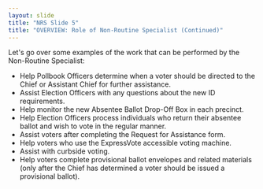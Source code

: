 ```yaml
---
layout: slide
title: "NRS Slide 5"
title: "OVERVIEW: Role of Non-Routine Specialist (Continued)"
---
```


Let's go over some examples of the work that can be performed by the Non-Routine Specialist:

- Help Pollbook Officers determine when a voter should be directed to the Chief or Assistant Chief for further assistance.
- Assist Election Officers with any questions about the new ID requirements.
- Help monitor the new Absentee Ballot Drop-Off Box in each precinct.
- Help Election Officers process individuals who return their absentee ballot and wish to vote in the regular manner.
- Assist voters after completing the Request for Assistance form.
- Help voters who use the ExpressVote accessible voting machine.
- Assist with curbside voting.
- Help voters complete provisional ballot envelopes and related materials (only after the Chief has determined a voter should be issued a provisional ballot).
